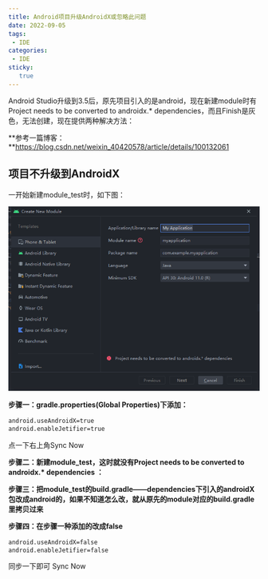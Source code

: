 ```yaml
---
title: Android项目升级AndroidX或忽略此问题
date: 2022-09-05
tags:
 - IDE
categories: 
 - IDE
sticky: 
   true
---
```


Android Studio升级到3.5后，原先项目引入的是android，现在新建module时有Project needs to be converted to androidx.\* dependencies，而且Finish是灰色，无法创建，现在提供两种解决方法：

**参考一篇博客：**https://blog.csdn.net/weixin_40420578/article/details/100132061

## **项目不升级到AndroidX**

一开始新建module_test时，如下图：

![image-20220905200840138](https://raw.githubusercontent.com/shug666/image/main/images/image-20220905200840138.png)

**步骤一：gradle.properties(Global Properties)下添加：**

```xml
android.useAndroidX=true
android.enableJetifier=true
```

点一下右上角Sync Now

**步骤二：新建module_test，这时就没有Project needs to be converted to androidx.\* dependencies ：**

**步骤三：把module_test的build.gradle——dependencies下引入的androidX包改成android的，如果不知道怎么改，就从原先的module对应的build.gradle里拷贝过来**

**步骤四：在步骤一种添加的改成false**

```
android.useAndroidX=false
android.enableJetifier=false
```

同步一下即可 Sync Now
